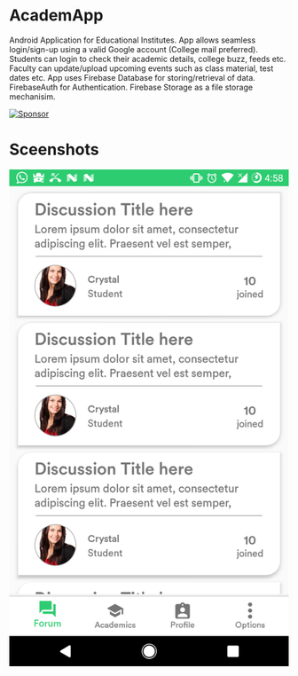 # AcademApp
Android Application for Educational Institutes. App allows seamless login/sign-up using a valid Google account (College mail preferred). Students can login to check their academic details, college buzz, feeds etc. Faculty can update/upload upcoming events such as class material, test dates etc.
App uses Firebase Database for storing/retrieval of data. FirebaseAuth for Authentication. Firebase Storage as a file storage mechanisim.

<a target='_blank' rel='nofollow' href='https://app.codesponsor.io/link/65ftq2AmpNVZgcRVwEuWctdN/rumaan/AcademApp'>
  <img alt='Sponsor' width='888' height='68' src='https://app.codesponsor.io/embed/65ftq2AmpNVZgcRVwEuWctdN/rumaan/AcademApp.svg' />
</a>

# Sceenshots
![Forum](/img/screenshot_forum.png)
